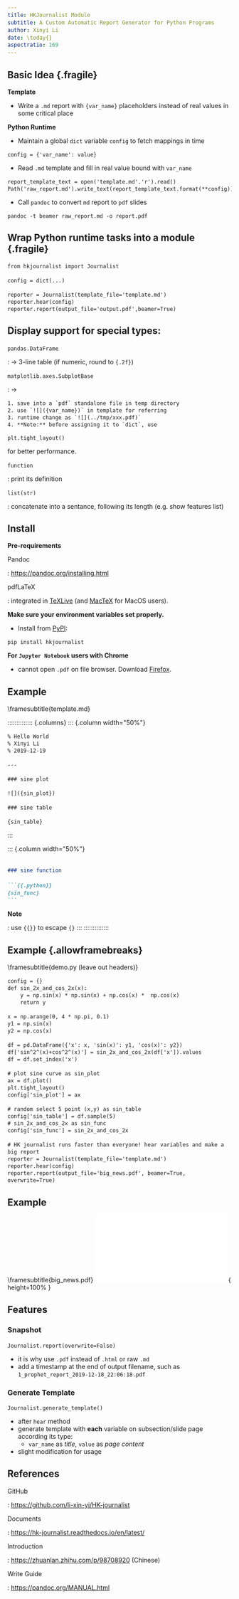 ```yaml
---
title: HKJournalist Module
subtitle: A Custom Automatic Report Generator for Python Programs
author: Xinyi Li
date: \today{}
aspectratio: 169
---
```


## Basic Idea {.fragile}

**Template**

- Write a `.md` report with `{var_name}` placeholders instead of real values in some critical place

**Python Runtime**

- Maintain a global `dict` variable `config` to fetch mappings in time

```{.python}
config = {'var_name': value}
```

- Read `.md` template and fill in real value bound with `var_name`

```{.python}
report_template_text = open('template.md'.'r').read()
Path('raw_report.md').write_text(report_template_text.format(**config))
```

- Call `pandoc` to convert `md` report to `pdf` slides

```
pandoc -t beamer raw_report.md -o report.pdf
```

## Wrap Python runtime tasks into a module {.fragile}

```{.python}
from hkjournalist import Journalist

config = dict(...)

reporter = Journalist(template_file='template.md')
reporter.hear(config)
reporter.report(output_file='output.pdf',beamer=True)
```

## Display support for special types:

`pandas.DataFrame`

: $\to$ 3-line table (if numeric, round to `{.2f}`)

`matplotlib.axes.SubplotBase`

: $\to$

    1. save into a `pdf` standalone file in temp directory
    2. use `![]({var_name})` in template for referring
    3. runtime change as `![](../tmp/xxx.pdf)`
    4. **Note:** before assigning it to `dict`, use
  ```{.python}
  plt.tight_layout()
  ```
  for better performance.

`function`

: print its definition

`list(str)`

: concatenate into a sentance, following its length (e.g. show features list)

## Install

**Pre-requirements**

Pandoc

: https://pandoc.org/installing.html

pdfLaTeX

: integrated in [TeXLive](https://www.tug.org/texlive/) (and [MacTeX](http://www.tug.org/mactex/) for MacOS users).

**Make sure your environment variables set properly.**

- Install from [PyPI](https://pypi.org/project/hkjournalist/):
```
pip install hkjournalist
```
**For `Jupyter Notebook` users with Chrome**

- cannot open `.pdf` on file browser. Download [Firefox](https://www.mozilla.org/en-US/firefox/new/).

## Example
\framesubtitle{template.md}

:::::::::::::: {.columns}
::: {.column width="50%"}

````{.markdown}
% Hello World
% Xinyi Li
% 2019-12-19

---

### sine plot

![]({sin_plot})

### sine table

{sin_table}
````
:::

::: {.column width="50%"}

````{.markdown .numberLines startFrom="14"}

### sine function

```{{.python}}
{sin_func}
```
````
**Note**

: use `{{}}` to escape `{}`
:::
::::::::::::::

## Example {.allowframebreaks}
\framesubtitle{demo.py (leave out headers)}

```{.python}
config = {}
def sin_2x_and_cos_2x(x):
    y = np.sin(x) * np.sin(x) + np.cos(x) *  np.cos(x)
    return y

x = np.arange(0, 4 * np.pi, 0.1)
y1 = np.sin(x)
y2 = np.cos(x)

df = pd.DataFrame({'x': x, 'sin(x)': y1, 'cos(x)': y2})
df['sin^2^(x)+cos^2^(x)'] = sin_2x_and_cos_2x(df['x']).values
df = df.set_index('x')

# plot sine curve as sin_plot
ax = df.plot()
plt.tight_layout()
config['sin_plot'] = ax

# random select 5 point (x,y) as sin_table
config['sin_table'] = df.sample(5)
# sin_2x_and_cos_2x as sin_func
config['sin_func'] = sin_2x_and_cos_2x

# HK journalist runs faster than everyone! hear variables and make a big report
reporter = Journalist(template_file='template.md')
reporter.hear(config)
reporter.report(output_file='big_news.pdf', beamer=True, overwrite=True)
```

## Example
\framesubtitle{big\_news.pdf}
![](figures/big_news.pdf){ height=100% }

## Features

### Snapshot

```{.python}
Journalist.report(overwrite=False)
```

- it is why use `.pdf` instead of `.html` or raw `.md`
- add a timestamp at the end of output filename, such as `1_prophet_report_2019-12-18_22:06:18.pdf`

### Generate Template

```{.python}
Journalist.generate_template()
```

- after `hear` method
- generate template with **each** variable on subsection/slide page according its type:
  - `var_name` as *title*, `value` as *page content*
- slight modification for usage

## References

GitHub

: https://github.com/li-xin-yi/HK-journalist

Documents

: https://hk-journalist.readthedocs.io/en/latest/

Introduction

: https://zhuanlan.zhihu.com/p/98708920 (Chinese)

Write Guide

: https://pandoc.org/MANUAL.html

